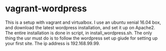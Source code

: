 # vagrant-wordpress
This is a setup with vagrant and virtualbox. I use an ubuntu xenial 16.04 box, and download the latest wordpress installation,
and set it up on Apache2. The entire installation is done in script, in install_wordpress.sh. The only thing the usr must do is
to follow the wordpress set up giude for setting up your first site. The ip address is 192.168.99.99.
